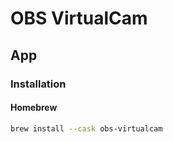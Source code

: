 # OBS VirtualCam

## App

### Installation

#### Homebrew

```sh
brew install --cask obs-virtualcam
```
